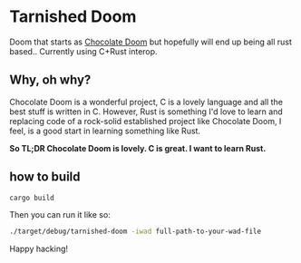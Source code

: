# Tarnished Doom
Doom that starts as [Chocolate Doom](https://github.com/chocolate-doom/chocolate-doom) but hopefully will end up being all rust based.. Currently using C+Rust interop.

## Why, oh why?
Chocolate Doom is a wonderful project, C is a lovely language and all the best stuff is written in C. However, Rust is something I'd love to learn and replacing code of a rock-solid established project like Chocolate Doom, I feel, is a good start in learning something like Rust.

**So TL;DR Chocolate Doom is lovely. C is great. I want to learn Rust.**


## how to build
```sh
cargo build
```

Then you can run it like so:

```sh
./target/debug/tarnished-doom -iwad full-path-to-your-wad-file
```

Happy hacking!


